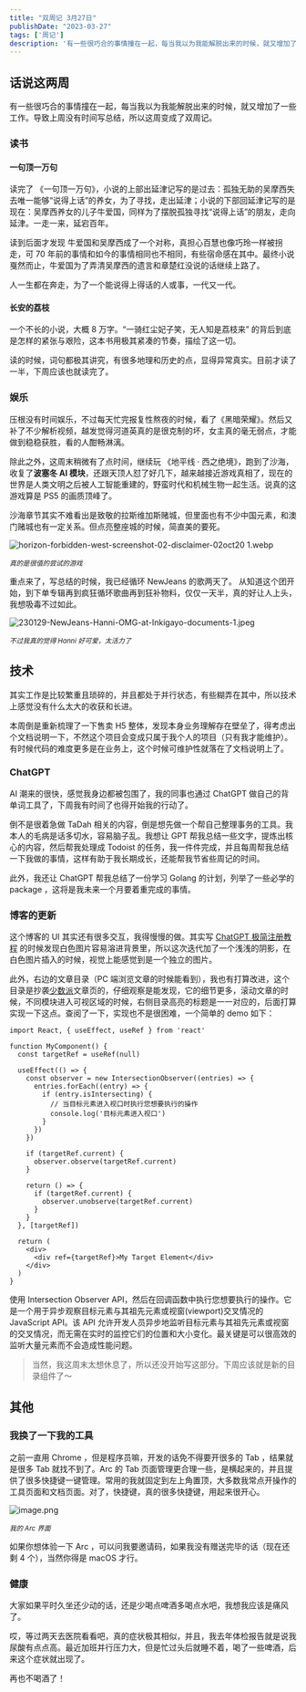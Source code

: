```yaml
---
title: "双周记 3月27日"
publishDate: "2023-03-27"
tags: ['周记']
description: '有一些很巧合的事情撞在一起，每当我以为我能解脱出来的时候，就又增加了一些工作。导致上周没有时间写总结，所以这周变成了双周记。'
---
```


## 话说这两周

有一些很巧合的事情撞在一起，每当我以为我能解脱出来的时候，就又增加了一些工作。导致上周没有时间写总结，所以这周变成了双周记。

### 读书

#### 一句顶一万句

读完了 《一句顶一万句》，小说的上部出延津记写的是过去：孤独无助的吴摩西失去唯一能够“说得上话”的养女，为了寻找，走出延津；小说的下部回延津记写的是现在：吴摩西养女的儿子牛爱国，同样为了摆脱孤独寻找“说得上话”的朋友，走向延津。一走一来，延宕百年。

读到后面才发现 牛爱国和吴摩西成了一个对称，真担心百慧也像巧玲一样被拐走，可 70 年前的事情和如今的事情相同也不相同，有些宿命感在其中。最终小说戛然而止，牛爱国为了弄清吴摩西的遗言和章楚红没说的话继续上路了。

人一生都在奔走，为了一个能说得上得话的人或事，一代又一代。

#### 长安的荔枝

一个不长的小说，大概 8 万字。“一骑红尘妃子笑，无人知是荔枝来” 的背后到底是怎样的紧张与艰险，这本书用极其紧凑的节奏，描绘了这一切。

读的时候，词句都极其讲究，有很多地理和历史的点，显得异常真实。目前才读了一半，下周应该也就读完了。

### 娱乐

压根没有时间娱乐，不过每天忙完报复性熬夜的时候，看了《黑暗荣耀》。然后又补了不少解析视频，越发觉得河道英真的是很克制的坏，女主真的毫无弱点，才能做到稳稳获胜，看的人酣畅淋漓。

除此之外，这周末稍微有了点时间，继续玩 《地平线 · 西之绝境》，跑到了沙海，收复了**波塞冬 AI 模块**，还跟天顶人怼了好几下，越来越接近游戏真相了，现在的世界是人类文明之后被人工智能重建的，野蛮时代和机械生物一起生活。说真的这游戏算是 PS5 的画质顶峰了。

沙海章节其实不难看出是致敬的拉斯维加斯赌城，但里面也有不少中国元素，和澳门赌城也有一定关系。但点亮整座城的时候，简直美的要死。

![horizon-forbidden-west-screenshot-02-disclaimer-02oct20 _1_.webp](https://s2.loli.net/2023/03/27/htbCvMyfk7ITEHr.webp)

<sup>
  <em>真的是很值的尝试的游戏</em>
</sup>

重点来了，写总结的时候，我已经循环 NewJeans 的歌两天了。 从知道这个团开始，到下单专辑再到疯狂循环歌曲再到狂补物料，仅仅一天半，真的好让人上头，我想吸毒不过如此。

![230129-NewJeans-Hanni-OMG-at-Inkigayo-documents-1.jpeg](https://s2.loli.net/2023/03/27/cMeKdjXfqwlGyJm.jpg)

<sup>
  <em>不过我真的觉得 Hanni 好可爱，太活力了</em>
</sup>

## 技术

其实工作是比较繁重且琐碎的，并且都处于并行状态，有些糊弄在其中，所以技术上感觉没有什么太大的收获和长进。

本周倒是重新梳理了一下售卖 H5 整体，发现本身业务理解存在壁垒了，得考虑出个文档说明一下，不然这个项目会变成只属于我个人的项目（只有我才能维护）。有时候代码的难度更多是在业务上，这个时候可维护性就落在了文档说明上了。

### ChatGPT

AI 潮来的很快，感觉我身边都被包围了，我的同事也通过 ChatGPT 做自己的背单词工具了，下周我有时间了也得开始我的行动了。

倒不是很着急做 TaDah 相关的内容，倒是想先做一个帮自己整理事务的工具。我本人的毛病是话多切水，容易脑子乱。我想让 GPT 帮我总结一些文字，提炼出核心的内容，然后帮我处理成 Todoist 的任务，我一件件完成，并且每周帮我总结一下我做的事情，这样有助于我长期成长，还能帮我节省些周记的时间。

此外，我还让 ChatGPT 帮我总结了一份学习 Golang 的计划，列举了一些必学的 package ，这将是我未来一个月要着重完成的事情。

### 博客的更新

这个博客的 UI 其实还有很多交互，我得慢慢的做。其实写 [ChatGPT 极简注册教程](/posts/how-to-use-chatgpt) 的时候发现白色图片容易溶进背景里，所以这次迭代加了一个浅浅的阴影，在白色图片插入的时候，视觉上能感觉到是一个独立的图片。

此外，右边的文章目录（PC 端浏览文章的时候能看到），我也有打算改进，这个目录是抄袭[少数派](https://sspai.com/)文章页的，仔细观察是能发现，它的细节更多，滚动文章的时候，不同模块进入可视区域的时候，右侧目录高亮的标题是一一对应的，后面打算实现一下这点。查阅了一下，实现也不是很困难，一个简单的 demo 如下：

```tsx
import React, { useEffect, useRef } from 'react'

function MyComponent() {
  const targetRef = useRef(null)

  useEffect(() => {
    const observer = new IntersectionObserver((entries) => {
      entries.forEach((entry) => {
        if (entry.isIntersecting) {
          // 当目标元素进入视口时执行您想要执行的操作
          console.log('目标元素进入视口')
        }
      })
    })

    if (targetRef.current) {
      observer.observe(targetRef.current)
    }

    return () => {
      if (targetRef.current) {
        observer.unobserve(targetRef.current)
      }
    }
  }, [targetRef])

  return (
    <div>
      <div ref={targetRef}>My Target Element</div>
    </div>
  )
}
```

使用 Intersection Observer API，然后在回调函数中执行您想要执行的操作。它是一个用于异步观察目标元素与其祖先元素或视窗(viewport)交叉情况的 JavaScript API。该 API 允许开发人员异步地监听目标元素与其祖先元素或视窗的交叉情况，而无需在实时的监控它们的位置和大小变化。最关键是可以很高效的监听大量元素而不会造成性能问题。

> 当然，我这周末太想休息了，所以还没开始写这部分。下周应该就是新的目录组件了～

## 其他

### 我换了一下我的工具

之前一直用 Chrome ，但是程序员嘛，开发的话免不得要开很多的 Tab ，结果就是很多 Tab 就找不到了。Arc 的 Tab 页面管理更合理一些，是横起来的，并且提供了很多快捷键一键管理。常用的我就固定到左上角置顶，大多数我常点开操作的工具页面和文档页面。对了，快捷键，真的很多快捷键，用起来很开心。

![image.png](https://s2.loli.net/2023/03/27/PfBg4aR1VTH8bs9.png)

<sup>
  <em>我的 Arc 界面</em>
</sup>

如果你想体验一下 Arc ，可以问我要邀请码，如果我没有赠送完毕的话（现在还剩 4 个），当然你得是 macOS 才行。

### 健康

大家如果平时久坐还少动的话，还是少喝点啤酒多喝点水吧，我想我应该是痛风了。

哎，等过两天去医院看看吧，真的症状极其相似，并且，我去年体检报告就是说我尿酸有点点高。最近加班并行压力大，但是忙过头后就睡不着，喝了一些啤酒，后来这个症状就出现了。

再也不喝酒了！
